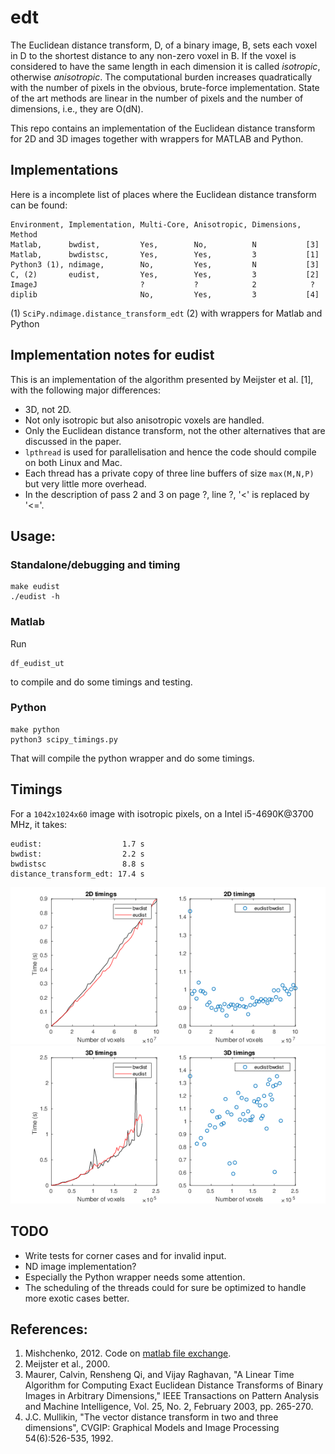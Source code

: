 # edt

The Euclidean distance transform, D, of a binary image, B, sets each
voxel in D to the shortest distance to any non-zero voxel in B. If the
voxel is considered to have the same length in each dimension it is
called *isotropic*, otherwise *anisotropic*. The computational
burden increases quadratically with the number of pixels in the obvious, 
brute-force implementation. State of the art methods are linear in the
number of pixels and the number of dimensions, i.e., they are O(dN).

This repo contains an implementation of the Euclidean distance transform for 
 2D and 3D images together with wrappers for MATLAB and Python.

## Implementations

Here is a incomplete list of places where the Euclidean distance
transform can be found:

```
Environment, Implementation, Multi-Core, Anisotropic, Dimensions, Method
Matlab,      bwdist,         Yes,        No,          N           [3]
Matlab,      bwdistsc,       Yes,        Yes,         3           [1]
Python3 (1), ndimage,        No,         Yes,         N           [3]
C, (2)       eudist,         Yes,        Yes,         3           [2]
ImageJ                       ?           ?            2            ?
diplib                       No,         Yes,         3           [4]
```

(1) `SciPy.ndimage.distance_transform_edt`
(2) with wrappers for Matlab and Python

## Implementation notes for eudist
This is an implementation of the algorithm presented by Meijster et al. [1], with the following major differences:
 * 3D, not 2D.
 * Not only isotropic but also anisotropic voxels are handled.
 * Only the Euclidean distance transform, not the other alternatives
   that are discussed in the paper.
 * `lpthread` is used for parallelisation and hence the code should
   compile on both Linux and Mac.
 * Each thread has a private copy of three line buffers of size
   `max(M,N,P)` but very little more overhead.
 * In the description of pass 2 and 3 on page ?, line ?, '<' is replaced by
   '<='.

## Usage:

### Standalone/debugging and timing

```
make eudist
./eudist -h
```

### Matlab
Run
```
df_eudist_ut
```
to compile and do some timings and testing.

### Python
```
make python
python3 scipy_timings.py
```
That will compile the python wrapper and do some timings.


## Timings

For a `1042x1024x60` image with isotropic pixels, on a Intel
i5-4690K@3700 MHz, it takes:

```
eudist:                  1.7 s
bwdist:                  2.2 s
bwdistsc                 8.8 s
distance_transform_edt: 17.4 s
```

![2D timings](timings_2D.png)
![3D timings](timings_3D.png)

## TODO
 * Write tests for corner cases and for invalid input. 
 * ND image implementation?
 * Especially the Python wrapper needs some attention.
 * The scheduling of the threads could for sure be optimized to handle
   more exotic cases better.

## References:
 1. Mishchenko, 2012. Code on [matlab file exchange](https://se.mathworks.com/matlabcentral/fileexchange/15455-3d-euclidean-distance-transform-for-variable-data-aspect-ratio).
 2. Meijster et al., 2000.
 3. Maurer, Calvin, Rensheng Qi, and Vijay Raghavan, "A Linear Time Algorithm for Computing Exact Euclidean Distance Transforms of Binary Images in Arbitrary Dimensions," IEEE Transactions on Pattern Analysis and Machine Intelligence, Vol. 25, No. 2, February 2003, pp. 265-270.
 4. J.C. Mullikin, "The vector distance transform in two and three dimensions", CVGIP: Graphical Models and Image Processing 54(6):526-535, 1992.
